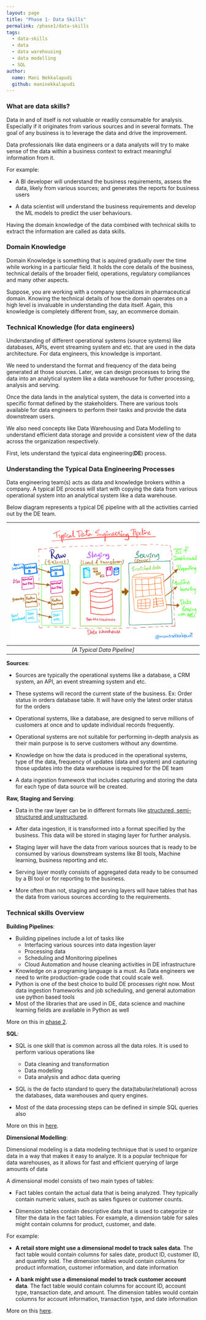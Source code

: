 ```yaml
---
layout: page
title: "Phase 1- Data Skills"
permalink: /phase1/data-skills
tags: 
  - data-skills
  - data
  - data warehousing
  - data modelling
  - SQL
author:
  name: Mani Nekkalapudi
  github: maninekkalapudi
---
```


### What are data skills?

Data in and of itself is not valuable or readily consumable for analysis. Especially if it originates from various sources and in several formats. The goal of any business is to leverage the data and drive the improvement.

Data professionals like data engineers or a data analysts will try to make sense of the data within a business context to extract meaningful information from it.

For example:

- A BI developer will understand the business requirements, assess the data, likely from various sources; and generates the reports for business users

- A data scientist will understand the business requirements and develop the ML models to predict the user behaviours.

Having the domain knowledge of the data combined with technical skills to extract the information are called as data skills.

### Domain Knowledge

Domain Knowledge is something that is aquired gradually over the time while working in a particular field. It holds the core details of the business, technical details of the broader field, operations, regulatory compliances and many other aspects.

Suppose, you are working with a company specializes in pharmaceutical domain. Knowing the technical details of how the domain operates on a high level is invaluable in understanding the data itself. Again, this knowledge is completely different from, say, an ecommerce domain.

### Technical Knowledge (for data engineers)

Understanding of different operational systems (source systems) like databases, APIs, event streaming system and etc. that are used in the data architecture. For data engineers, this knowledge is important.

We need to understand the format and frequency of the data being generated at those sources. Later, we can design processes to bring the data into an analytical system like a data warehouse for futher processing, analysis and serving.

Once the data lands in the analytical system, the data is converted into a specific format defined by the stakeholders. There are various tools available for data engineers to perform their tasks and provide the data downstream users.

We also need concepts like Data Warehousing and Data Modelling to understand efficient data storage and provide a consistent view of the data across the organization respectively.

First, lets understand the typical data engineering(**DE**) process.

### Understanding the Typical Data Engineering Processes

Data engineering team(s) acts as data and knowledge brokers within a company. A typical DE process will start with copying the data from various operational system into an analytical system like a data warehouse.

Below diagram represents a typical DE pipeline with all the activities carried out by the DE team.

| ![Structured Data](../assets/img/../../../assets/img/data-skills.md/typicaldatapipeline.png) |
|:--:|
| *[A Typical Data Pipeline]*|

**Sources**:

- Sources are typically the operational systems like a database, a CRM system, an API, an event streaming system and etc.

- These systems will record the current state of the business. Ex: Order status in orders database table. It will have only the latest order status for the orders

- Operational systems, like a database, are designed to serve millions of customers at once and to update individual records frequently.

- Operational systems are not suitable for performing in-depth analysis as their main purpose is to serve customers without any downtime.

- Knowledge on how the data is produced in the operational systems, type of the data, frequency of updates (data and system) and capturing those updates into the data warehouse is required for the DE team

- A data ingestion framework that includes capturing and storing the data for each type of data source will be created.

**Raw, Staging and Serving**:

- Data in the raw layer can be in different formats like [structured, semi-structured and unstructured](https://k21academy.com/microsoft-azure/dp-900/structured-data-vs-unstructured-data-vs-semi-structured-data/).

- After data ingestion, it is transformed into a format specified by the business. This data will be stored in staging layer for further analysis.

- Staging layer will have the data from various sources that is ready to be consumed by various downstream systems like BI tools, Machine learning, business reporting and etc.

- Serving layer mostly consists of aggregated data ready to be consumed by a BI tool or for reporting to the business.

- More often than not, staging and serving layers will have tables that has the data from various sources according to the requirements.

### Technical skills Overview

**Building Pipelines**:

- Building pipelines include a lot of tasks like
  - Interfacing various sources into data ingestion layer
  - Processing data
  - Scheduling and Monitoring pipelines
  - Cloud Automation and house cleaning activities in DE infrastructure
- Knowledge on a programing language is a must. As Data engineers we need to write production-grade code that could scale well.
- Python is one of the best choice to build DE processes right now. Most data ingestion frameworks and job scheduling, and general automation use python based tools
- Most of the libraries that are used in DE, data science and machine learning fields are available in Python as well

More on this in [phase 2](https://www.learndataengineering.guide/docs/phase2/programming-skills).

**SQL**:

- SQL is one skill that is common across all the data roles. It is used to perform various operations like
  - Data cleaning and transformation
  - Data modelling
  - Data analysis and adhoc data quering

- SQL is the de facto standard to query the data(tabular/relational) across the databases, data warehouses and query engines.
- Most of the data processing steps can be defined in simple SQL queries also

More on this in [here](https://www.learndataengineering.guide/phase1/sql).

**Dimensional Modelling**:

Dimensional modeling is a data modeling technique that is used to organize data in a way that makes it easy to analyze. It is a popular technique for data warehouses, as it allows for fast and efficient querying of large amounts of data

A dimensional model consists of two main types of tables:

- Fact tables contain the actual data that is being analyzed. They typically contain numeric values, such as sales figures or customer counts.

- Dimension tables contain descriptive data that is used to categorize or filter the data in the fact tables. For example, a dimension table for sales might contain columns for product, customer, and date.

For example:

- **A retail store might use a dimensional model to track sales data**. The fact table would contain columns for sales date, product ID, customer ID, and quantity sold. The dimension tables would contain columns for product information, customer information, and date information

- **A bank might use a dimensional model to track customer account data**. The fact table would contain columns for account ID, account type, transaction date, and amount. The dimension tables would contain columns for account information, transaction type, and date information

More on this [here](https://www.learndataengineering.guide/phase1/dimensional-modelling).
